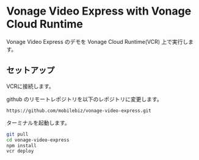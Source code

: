 # Vonage Video Express with Vonage Cloud Runtime

Vonage Video Express のデモを Vonage Cloud Runtime(VCR) 上で実行します。

## セットアップ

VCRに接続します。

github のリモートレポジトリを以下のレポジトリに変更します。

`https://github.com/mobilebiz/vonage-video-express.git`

ターミナルを起動します。

```sh
git pull
cd vonage-video-express
npm install
vcr deploy
```
